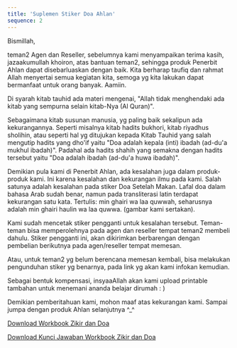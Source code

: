 ```yaml
---
title: 'Suplemen Stiker Doa Ahlan'
sequence: 2
---
```


Bismillah, 

teman2 Agen dan Reseller, sebelumnya kami menyampaikan terima kasih, jazaakumullah khoiron, atas bantuan teman2, sehingga produk Penerbit Ahlan dapat disebarluaskan dengan baik. 
Kita berharap taufiq dan rahmat Allah menyertai semua kegiatan kita, semoga yg kita lakukan dapat bermanfaat untuk orang banyak. Aamiin. 

Di syarah kitab tauhid ada materi mengenai, "Allah tidak menghendaki ada kitab yang sempurna selain kitab-Nya (Al Quran)". 

Sebagaimana kitab susunan manusia, yg paling baik sekalipun ada kekurangannya. 
Seperti misalnya kitab hadits bukhori, kitab riyadhus sholihin, atau  seperti hal yg ditujukan kepada Kitab Tauhid yang salah mengutip hadits yang dho'if yaitu "Doa adalah kepala (inti) ibadah (ad-du'a mukhul ibadah)". Padahal ada hadits shahih yang semakna dengan hadits tersebut yaitu "Doa adalah ibadah (ad-du'a huwa ibadah)".

Demikian pula kami di Penerbit Ahlan, ada kesalahan juga dalam produk-produk kami. Ini karena kesalahan dan kekurangan ilmu pada kami. Salah satunya adalah kesalahan pada stiker Doa Setelah Makan. Lafal doa dalam bahasa Arab sudah benar, namun pada transliterasi latin terdapat kekurangan satu kata. Tertulis: min ghairi wa laa quwwah, seharusnya adalah min ghairi haulin wa laa quwwa.
(gambar kami sertakan). 

Kami sudah mencetak stiker pengganti untuk kesalahan tersebut. Teman-teman bisa memperolehnya pada agen dan reseller tempat teman2 membeli dahulu. Stiker pengganti ini, akan dikirimkan berbarengan dengan pembelian berikutnya pada agen/reseller tempat memesan. 

Atau, untuk teman2 yg belum berencana memesan kembali, bisa melakukan pengunduhan stiker yg benarnya, pada link yg akan kami infokan kemudian. 

Sebagai bentuk kompensasi, insyaaAllah akan kami upload printable tambahan untuk menemani ananda belajar dirumah : )

Demikian pemberitahuan kami, mohon maaf atas kekurangan kami. 
Sampai jumpa dengan produk Ahlan selanjutnya ^_^

[Download Workbook Zikir dan Doa](https://ahlan.id/assets/docs/workbook%20zikir%20dan%20doa.pdf)

[Download Kunci Jawaban Workbook Zikir dan Doa](https://ahlan.id/assets/docs/kunci%20jawaban%20workbook%20zikir%20dan%20doa.pdf)
